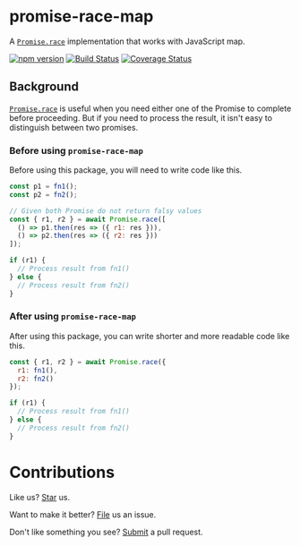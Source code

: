 # promise-race-map

A [`Promise.race`](https://developer.mozilla.org/en-US/docs/Web/JavaScript/Reference/Global_Objects/Promise/race) implementation that works with JavaScript map.

[![npm version](https://badge.fury.io/js/promise-race-map.svg)](https://badge.fury.io/js/promise-race-map) [![Build Status](https://travis-ci.org/compulim/promise-race-map.svg?branch=master)](https://travis-ci.org/compulim/promise-race-map) [![Coverage Status](https://coveralls.io/repos/github/compulim/promise-race-map/badge.svg)](https://coveralls.io/github/compulim/promise-race-map)

## Background

[`Promise.race`](https://developer.mozilla.org/en-US/docs/Web/JavaScript/Reference/Global_Objects/Promise/race) is useful when you need either one of the Promise to complete before proceeding. But if you need to process the result, it isn't easy to distinguish between two promises.

### Before using `promise-race-map`

Before using this package, you will need to write code like this.

```js
const p1 = fn1();
const p2 = fn2();

// Given both Promise do not return falsy values
const { r1, r2 } = await Promise.race([
  () => p1.then(res => ({ r1: res })),
  () => p2.then(res => ({ r2: res }))
]);

if (r1) {
  // Process result from fn1()
} else {
  // Process result from fn2()
}
```

### After using `promise-race-map`

After using this package, you can write shorter and more readable code like this.

```js
const { r1, r2 } = await Promise.race({
  r1: fn1(),
  r2: fn2()
});

if (r1) {
  // Process result from fn1()
} else {
  // Process result from fn2()
}
```

# Contributions

Like us? [Star](https://github.com/compulim/promise-race-map/stargazers) us.

Want to make it better? [File](https://github.com/compulim/promise-race-map/issues) us an issue.

Don't like something you see? [Submit](https://github.com/compulim/promise-race-map/pulls) a pull request.
